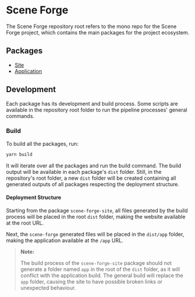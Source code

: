 # Scene Forge

The Scene Forge repository root refers to the mono repo for the
Scene Forge project, which contains the main packages for the
project ecosystem.

## Packages

- [Site](packages/site/README.md)
- [Application](packages/app/README.md)

## Development

Each package has its development and build process. Some scripts
are available in the repository root folder to run the pipeline
processes' general commands.

### Build

To build all the packages, run:

```sh
yarn build
```

It will iterate over all the packages and run the build command.
The build output will be available in each package's `dist`
folder. Still, in the repository's root folder, a new `dist`
folder will be created containing all generated outputs of all
packages respecting the deployment structure.

#### Deployment Structure

Starting from the package `scene-forge-site`, all files generated
by the build process will be placed in the root `dist` folder,
making the website available at the root URL.

Next, the `scene-forge` generated files will be placed in the
`dist/app` folder, making the application available at the `/app`
URL.

> **Note:**
> 
> The build process of the `scene-forge-site` package should not
> generate a folder named `app` in the root of the `dist` folder,
> as it will conflict with the application build. The general
> build will replace the `app` folder, causing the site to have
> possible broken links or unexpected behaviour.
